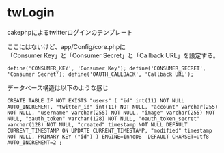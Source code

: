 
# twLogin
cakephpによるtwitterログインのテンプレート

ここにはないけど、app/Config/core.phpに  
「Consumer Key」と「Consumer Secret」と「Callback URL」を設定する。

`define('CONSUMER_KEY', 'Consumer Key');
define('CONSUMER_SECRET', 'Consumer Secret');
define('OAUTH_CALLBACK', 'Callback URL');`  

データベース構造は以下のような感じ

  `CREATE TABLE IF NOT EXISTS "users" (
  "id" int(11) NOT NULL AUTO_INCREMENT,
  "twitter_id" int(11) NOT NULL,
  "account" varchar(255) NOT NULL,
  "username" varchar(255) NOT NULL,
  "image" varchar(255) NOT NULL,
  "oauth_token" varchar(128) NOT NULL,
  "oauth_token_secret" varchar(128) NOT NULL,
  "created" timestamp NOT NULL DEFAULT CURRENT_TIMESTAMP ON UPDATE CURRENT_TIMESTAMP,
  "modified" timestamp NOT NULL,
  PRIMARY KEY ("id")
  ) ENGINE=InnoDB  DEFAULT CHARSET=utf8 AUTO_INCREMENT=2 ;`
